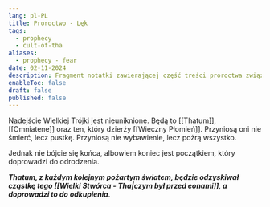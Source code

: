 ```yaml
---
lang: pl-PL
title: Proroctwo - Lęk
tags:
  - prophecy
  - cult-of-tha
aliases:
  - prophecy - fear
date: 02-11-2024
description: Fragment notatki zawierającej część treści proroctwa związanego z Kultem Wielkiego Tha.
enableToc: false
draft: false
published: false
---
```

Nadejście Wielkiej Trójki jest nieuniknione. Będą to [[Thatum]], [[Omniatene]] oraz ten, który dzierży [[Wieczny Płomień]]. Przyniosą oni nie śmierć, lecz pustkę. Przyniosą nie wybawienie, lecz pożrą wszystko.

Jednak nie bójcie się końca, albowiem koniec jest początkiem, który doprowadzi do odrodzenia.

***Thatum, z każdym kolejnym pożartym światem, będzie odzyskiwał cząstkę tego [[Wielki Stwórca - Tha|czym był przed eonami]], a doprowadzi to do odkupienia***.




